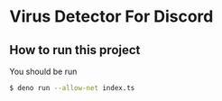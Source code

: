 # Virus Detector For Discord

## How to run this project

You should be run

```sh
$ deno run --allow-net index.ts
```
